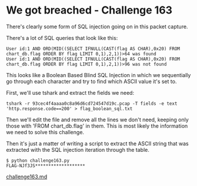 # We got breached - Challenge 163

There's clearly some form of SQL injection going on in this packet capture.

There's a lot of SQL queries that look like this:

```
User id:1 AND ORD(MID((SELECT IFNULL(CAST(flag AS CHAR),0x20) FROM chart_db.flag ORDER BY flag LIMIT 0,1),2,1))>64 was found
User id:1 AND ORD(MID((SELECT IFNULL(CAST(flag AS CHAR),0x20) FROM chart_db.flag ORDER BY flag LIMIT 0,1),2,1))>96 was not found
```

This looks like a Boolean Based Blind SQL Injection in which we sequentially go through each character and try to find which ASCII value it's set to.

First, we'll use tshark and extract the fields we need:

`tshark -r 93cec4f4aaaa0c8a96d6cd724547d19c.pcap -T fields -e text 'http.response.code==200' > flag_boolean_sql.txt`

Then we'll edit the file and remove all the lines we don't need, keeping only those with 'FROM chart_db.flag' in them. This is most likely the information we need to solve this challenge.

Then it's just a matter of writing a script to extract the ASCII string that was extracted with the SQL injection iteration through the table.

```
$ python challenge163.py
FLAG-NJf3JS*******************
```

[challenge163.md](challenge163.py)
